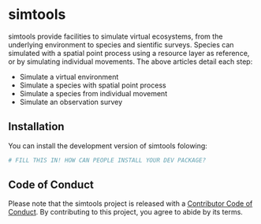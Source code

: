 
<!-- README.md is generated from README.Rmd. Please edit that file -->

# simtools

<!-- badges: start -->
<!-- badges: end -->

simtools provide facilities to simulate virtual ecosystems, from the
underlying environment to species and sientific surveys. Species can
simulated with a spatial point process using a resource layer as
reference, or by simulating individual movements. The above articles
detail each step:

- Simulate a virtual environment
- Simulate a species with spatial point process
- Simulate a species from individual movement
- Simulate an observation survey

## Installation

You can install the development version of simtools folowing:

``` r
# FILL THIS IN! HOW CAN PEOPLE INSTALL YOUR DEV PACKAGE?
```

## Code of Conduct

Please note that the simtools project is released with a [Contributor
Code of
Conduct](https://contributor-covenant.org/version/2/1/CODE_OF_CONDUCT.html).
By contributing to this project, you agree to abide by its terms.
